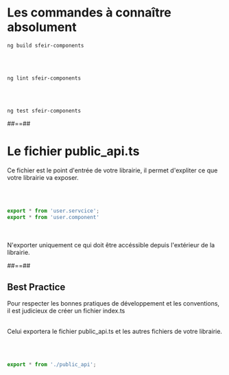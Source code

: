 <!-- .slide: class="with-code inconsolata" -->
# Les commandes à connaître absolument

```shell
ng build sfeir-components
```
<!-- .element: class="big-code" -->

<br/><br/>

```shell
ng lint sfeir-components
```
<!-- .element: class="big-code" -->

<br/><br/>

```shell
ng test sfeir-components
```
<!-- .element: class="big-code" -->

##==##


<!-- .slide: class="with-code inconsolata" -->
# Le fichier public_api.ts

Ce fichier est le point d'entrée de votre librairie, il permet d'expliter ce que votre librairie va exposer.

<br/><br/>

```typescript
export * from 'user.servcice';
export * from 'user.component'
```
<!-- .element: class="big-code" -->

<br/><br/>
N'exporter uniquement ce qui doit être accéssible depuis l'extérieur de la librairie.

##==##


<!-- .slide: class="with-code inconsolata" -->
## Best Practice

Pour respecter les bonnes pratiques de développement et les conventions, il est judicieux de créer un fichier index.ts <br/><br/>

Celui exportera le fichier public_api.ts et les autres fichiers de votre librairie.

<br/><br/>

```typescript
export * from './public_api';
```
<!-- .element: class="big-code" -->


